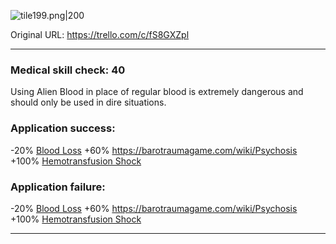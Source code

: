 ![tile199.png\|200](/Items/Alien%20Blood%20-%20Attachments/6718845db30472d958dd7d48.png)

Original URL: https://trello.com/c/fS8GXZpl

---

### Medical skill check: 40

Using Alien Blood in place of regular blood is extremely dangerous and should only be used in dire situations.

### Application success:

\-20% [Blood Loss](../Blood/Blood%20Loss.md)
\+60% https://barotraumagame.com/wiki/Psychosis
\+100% [Hemotransfusion Shock](../Blood/Hemotransfusion%20Shock.md)

### Application failure:

\-20% [Blood Loss](../Blood/Blood%20Loss.md)
\+60% https://barotraumagame.com/wiki/Psychosis
\+100% [Hemotransfusion Shock](../Blood/Hemotransfusion%20Shock.md)

---

